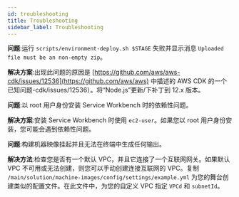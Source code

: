 ```yaml
---
id: troubleshooting
title: Troubleshooting
sidebar_label: Troubleshooting
---
```


**问题**:运行 `scripts/environment-deploy.sh $STAGE` 失败并显示消息 `Uploaded file must be an non-empty zip`。

**解决方案**:出现此问题的原因是 [https://github.com/aws/aws-cdk/issues/12536](https://github.com/aws/aws) 中描述的 AWS CDK 的一个已知问题-cdk/issues/12536）。将“Node.js”更新/下补丁到 12.x 版本。

**问题**:以 root 用户身份安装 Service Workbench 时的依赖性问题。

**解决方案**:安装 Service Workbench 时使用 `ec2-user`。如果您以 root 用户身份安装，您可能会遇到依赖性问题。

**问题**:构建机器映像挂起并且无法在终端中生成任何输出。

**解决方法**:检查您是否有一个默认 VPC，并且它连接了一个互联网网关。如果默认 VPC 不可用或无法创建，则您可以手动创建连接互联网的 VPC。复制 `/main/solution/machine-images/config/settings/example.yml` 为您的舞台创建类似的配置文件。在此文件中，为您的自定义 VPC 指定 `VPCd` 和 `subnetId`。